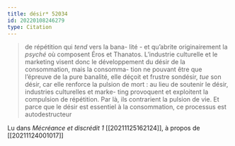 ```yaml
---
title: désir* 52034
id: 20220108246279
type: Citation
---
```


> de répétition qui *tend* vers la bana- lité - et qu’abrite originairement la *psyché* où composent Éros et Thanatos. L’industrie culturelle et le marketing visent donc le développement du désir de la consommation, mais la consomma- tion ne pouvant être que l’épreuve de la pure banalité, elle déçoit et frustre sondésir, *tue* son désir, car elle renforce la pulsion de mort : au lieu de soutenir le désir, industries culturelles et marke- ting provoquent et exploitent la compulsion de répétition. Par là, ils contrarient la pulsion de vie. Et parce que le désir est essentiel à la consommation, ce processus est autodestructeur

Lu dans *Mécréance et discrédit 1* [[20211125162124]], à propos de [[20211124001017]]